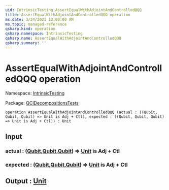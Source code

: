 ```yaml
---
uid: IntrinsicTesting.AssertEqualWithAdjointAndControlledQQQ
title: AssertEqualWithAdjointAndControlledQQQ operation
ms.date: 3/24/2021 12:00:00 AM
ms.topic: managed-reference
qsharp.kind: operation
qsharp.namespace: IntrinsicTesting
qsharp.name: AssertEqualWithAdjointAndControlledQQQ
qsharp.summary: ''
---
```


# AssertEqualWithAdjointAndControlledQQQ operation

Namespace: [IntrinsicTesting](xref:IntrinsicTesting)

Package: [QCIDecompositionsTests](https://nuget.org/packages/QCIDecompositionsTests)




```qsharp
operation AssertEqualWithAdjointAndControlledQQQ (actual : ((Qubit, Qubit, Qubit) => Unit is Adj + Ctl), expected : ((Qubit, Qubit, Qubit) => Unit is Adj + Ctl)) : Unit
```


## Input

### actual : ([Qubit](xref:microsoft.quantum.lang-ref.qubit),[Qubit](xref:microsoft.quantum.lang-ref.qubit),[Qubit](xref:microsoft.quantum.lang-ref.qubit)) => [Unit](xref:microsoft.quantum.lang-ref.unit)  is Adj + Ctl




### expected : ([Qubit](xref:microsoft.quantum.lang-ref.qubit),[Qubit](xref:microsoft.quantum.lang-ref.qubit),[Qubit](xref:microsoft.quantum.lang-ref.qubit)) => [Unit](xref:microsoft.quantum.lang-ref.unit)  is Adj + Ctl





## Output : [Unit](xref:microsoft.quantum.lang-ref.unit)

